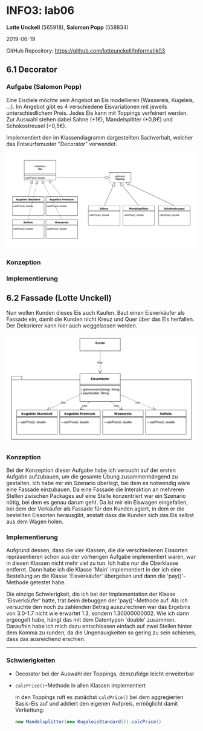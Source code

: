 # INFO3: lab06

**Lotte Unckell** (565918), **Salomon Popp** (558834)

2019-06-19

GitHub Repository: https://github.com/lotteunckell/Informatik03

## 6.1 Decorator

### Aufgabe (Salomon Popp)

Eine Eisdiele möchte sein Angebot an Eis modellieren (Wassereis, Kugeleis, ...). Im Angebot gibt es 4 verschiedene Eisvariationen mit jeweils unterschiedlichem Preis. Jedes Eis kann mit Toppings verfeinert werden. Zur Auswahl stehen dabei Sahne (+1€), Mandelsplitter (+0,8€) und Schokostreusel (+0,5€).

Implementiert den im Klassendiagramm dargestellten Sachverhalt, welcher das Entwurfsmuster "Decorator" verwendet.

![Klassendiagramm_Decorator](aufgabe_dekorierer/Klassendiagramm_Decorator.png)

### Konzeption



### Implementierung



## 6.2 Fassade (Lotte Unckell)

Nun wollen Kunden dieses Eis auch Kaufen. Baut einen Eisverkäufer als Fassade ein, damit die Kunden nicht Kreuz und Quer über das Eis herfallen. Der Dekorierer kann hier auch weggelassen werden.

![Klassendiagramm_Fassade](aufgabe_fassade/Klassendiagramm_Fassade.png)

### Konzeption

Bei der Konzeption dieser Aufgabe habe ich versucht auf der ersten Aufgabe aufzubauen, um die gesamte Übung zusammenhängend zu gestalten. Ich habe mir ein Szenario überlegt, bei dem es notwendig wäre eine Fassade einzubauen. Da eine Fassade die Interaktion an mehreren Stellen zwischen Packages auf eine Stelle konzentriert war ein Szenario nötig, bei dem es genau darum geht. Da ist mir ein Eiswagen eingefallen, bei dem der Verkäufer als Fassade für den Kunden agiert, in dem er die bestellten Eissorten herausgibt, anstatt dass die Kunden sich das Eis selbst aus dem Wagen holen.

### Implementierung

Aufgrund dessen, dass die vier Klassen, die die verschiedenen Eissorten repräsentieren schon aus der vorherigen Aufgabe implementiert waren, war in diesen Klassen nicht mehr viel zu tun. Ich habe nur die Oberklasse entfernt. Dann habe ich die Klasse 'Main' implementiert in der ich eine Bestellung an die Klasse 'Eisverkäufer' übergeben und dann die 'pay()'-Methode getestet habe.

Die einzige Schwierigkeit, die ich bei der Implementation der Klasse 'Eisverkäufer' hatte, trat beim debuggen der 'pay()'-Methode auf. Als ich versuchte den noch zu zahlenden Betrag auszurechnen war das Ergebnis von 3.0-1.7 nicht wie erwartet 1.3, sondern 1.30000000002. Wie ich dann ergoogelt habe, hängt das mit dem Datentypen 'double' zusammen. Daraufhin habe ich mich dazu entschlossen einfach auf zwei Stellen hinter dem Komma zu runden, da die Ungenauigkeiten so gering zu sein schienen, dass das ausreichend erschien.

---



### Schwierigkeiten

- Decorator bei der Auswahl der Toppings, demzufolge leicht erweiterbar

- `calcPrice()`-Methode in allen Klassen implementiert

  in den Toppings ruft es zunächst `calcPrice()` bei dem aggregierten Basis-Eis auf und addiert den eigenen Aufpreis, ermöglicht damit Verkettung:

  ```java
  new Mandelsplitter(new KugeleisStandard()).calcPrice()
  ```


